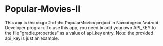 # Popular-Movies-II
This app is the stage 2 of the PopularMovies project in Nanodegree Android Developer program. To use this app, you need to add your own API_KEY to the file "gradle.properties" as a value of api_key entry.
Note: the provided api_key is just an example. 
